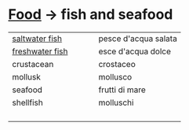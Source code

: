 # [Food](food.html) -> fish and seafood 

<table>
<tr>
<td width="50%"><a href="food-fish-saltwater.html">saltwater fish</a></td>
<td>pesce d'acqua salata</td>
</tr>
<tr>
<td width="50%"><a href="food-fish-freshwater.html">freshwater fish</a></td>
<td>esce d'acqua dolce</td>
</tr>
<tr>
<td width="50%">crustacean</td>
<td>crostaceo</td>
</tr>
<tr>
<td width="50%">mollusk</td>
<td>mollusco</td>
</tr>
<tr>
<td width="50%">seafood</td>
<td>frutti di mare</td>
</tr>
<tr>
<td width="50%">shellfish</td>
<td>molluschi</td>
</tr>
<tr>
<td width="50%"></td>
<td></td>
</tr>
<tr>
<td width="50%"></td>
<td></td>
</tr>
<tr>
<td width="50%"></td>
<td></td>
</tr>
<tr>
<td width="50%"></td>
<td></td>
</tr>
</table>
